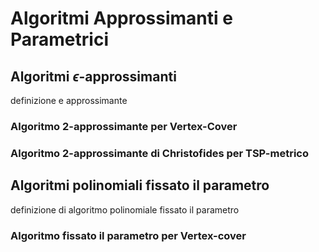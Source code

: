 # Algoritmi Approssimanti e Parametrici

## Algoritmi $\epsilon$-approssimanti

definizione e approssimante

### Algoritmo 2-approssimante per Vertex-Cover

### Algoritmo 2-approssimante di Christofides per TSP-metrico

## Algoritmi polinomiali fissato il parametro

definizione di algoritmo polinomiale fissato il parametro

### Algoritmo fissato il parametro per Vertex-cover
